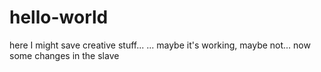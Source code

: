 # hello-world
here I might save creative stuff...
... maybe it's working, maybe not...
now some changes
in the slave
